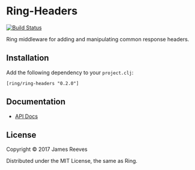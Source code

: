 # Ring-Headers

[![Build Status](https://travis-ci.org/ring-clojure/ring-headers.svg?branch=master)](https://travis-ci.org/ring-clojure/ring-headers)

Ring middleware for adding and manipulating common response headers.

## Installation

Add the following dependency to your `project.clj`:

    [ring/ring-headers "0.2.0"]

## Documentation

* [API Docs](http://ring-clojure.github.io/ring-headers)

## License

Copyright © 2017 James Reeves

Distributed under the MIT License, the same as Ring.
